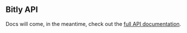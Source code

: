 ## Bitly API

Docs will come, in the meantime, check out the [full API
documentation](http://dev.bitly.com).
